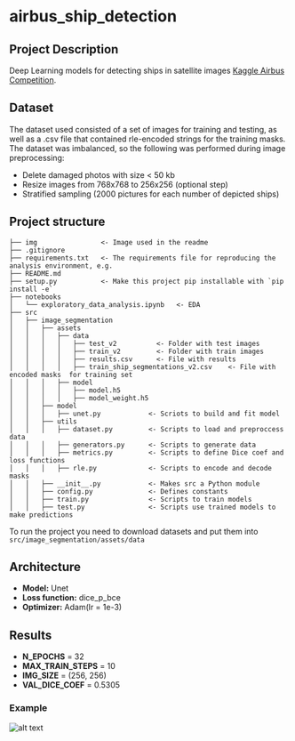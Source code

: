 # airbus_ship_detection
## Project Description
Deep Learning models for detecting ships in satellite images [Kaggle Airbus Competition](https://www.kaggle.com/c/airbus-ship-detection). 

## Dataset
The dataset used consisted of a set of images for training and testing, as well as a .csv file that contained rle-encoded strings for the training masks.
The dataset was imbalanced, so the following was performed during image preprocessing:
* Delete damaged photos with size < 50 kb
* Resize images from 768x768 to 256x256 (optional step)
* Stratified sampling (2000 pictures for each number of depicted ships)

## Project structure
```
├── img                <- Image used in the readme
├── .gitignore
├── requirements.txt   <- The requirements file for reproducing the analysis environment, e.g.        
├── README.md 
├── setup.py           <- Make this project pip installable with `pip install -e`
├── notebooks
│   └── exploratory_data_analysis.ipynb   <- EDA
├── src
│   ├── image_segmentation
│   │   ├── assets
│   │   │   ├── data  
│   │   │   │   ├── test_v2          <- Folder with test images
│   │   │   │   ├── train_v2         <- Folder with train images
│   │   │   │   ├── results.csv      <- File with results
│   │   │   │   ├── train_ship_segmentations_v2.csv    <- File with encoded masks  for training set
│   │   │   ├── model
│   │   │   │   ├── model.h5
│   │   │   │   ├── model_weight.h5
│   │   ├── model
│   │   │   ├── unet.py            <- Scriots to build and fit model
│   │   ├── utils
│   │   │   ├── dataset.py         <- Scripts to load and preproccess data
│   │   │   ├── generators.py      <- Scripts to generate data
│   │   │   ├── metrics.py         <- Scripts to define Dice coef and loss functions
│   │   │   ├── rle.py             <- Scripts to encode and decode masks
│   │   ├── __init__.py            <- Makes src a Python module
│   │   ├── config.py              <- Defines constants
│   │   ├── train.py               <- Scripts to train models
│   │   ├── test.py                <- Scripts use trained models to make predictions
```
To run the project you need to download datasets and put them into `src/image_segmentation/assets/data`

## Architecture
* **Model:** Unet
* **Loss function:** dice_p_bce
* **Optimizer:** Adam(lr = 1e-3)

## Results
* **N_EPOCHS** = 32
* **MAX_TRAIN_STEPS** = 10
* **IMG_SIZE** = (256, 256)
* **VAL_DICE_COEF** = 0.5305

### Example
![alt text]([http://url/to/img.png](https://drive.google.com/file/d/1bwMTe5EK6BEUzzDLCaOI3Oq7VzzE9NJG/view))
